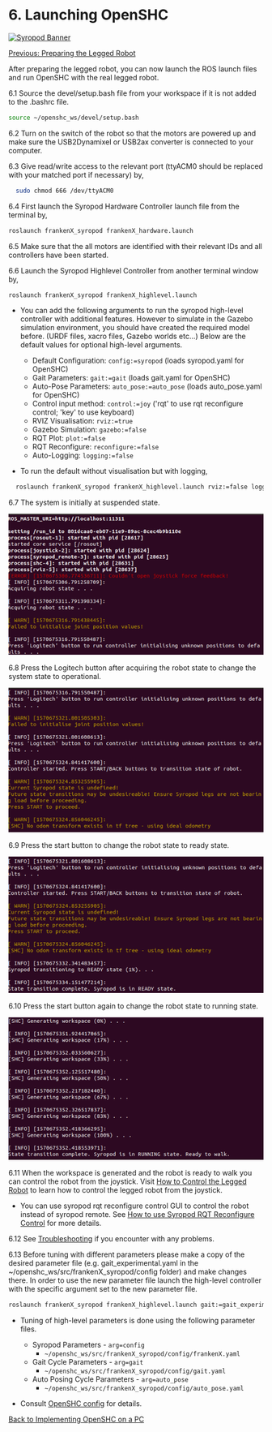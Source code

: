 # 6. Launching OpenSHC

[![Syropod Banner](https://i.imgur.com/QyMTwG3.jpg "CSIRO Robotics")](https://research.csiro.au/robotics/)

[Previous: Preparing the Legged Robot](shc_pc_prepare_hexapod.md)

After preparing the legged robot, you can now launch the ROS launch files and run OpenSHC with the real legged robot.

6.1 Source the devel/setup.bash file from your workspace if it is not added to the .bashrc file.

```bash
source ~/openshc_ws/devel/setup.bash
```

6.2 Turn on the switch of the robot so that the motors are powered up and make sure the USB2Dynamixel or USB2ax converter is connected to your computer.

6.3 Give read/write access to the relevant port (ttyACM0 should be replaced with your matched port if necessary) by,

```bash
  sudo chmod 666 /dev/ttyACM0
```

6.4 First launch the Syropod Hardware Controller launch file from the terminal by,

```bash
roslaunch frankenX_syropod frankenX_hardware.launch
```

6.5 Make sure that the all motors are identified with their relevant IDs and all controllers have been started.

6.6 Launch the Syropod Highlevel Controller from another terminal window by,

```bash
roslaunch frankenX_syropod frankenX_highlevel.launch
```

* You can add the following arguments to run the syropod high-level controller with additional features. However to simulate in the Gazebo simulation environment, you should have created the required model before. (URDF files, xacro files, Gazebo worlds etc...) Below are the default values for optional high-level arguments.

  * Default Configuration: `config:=syropod` (loads syropod.yaml for OpenSHC)
  * Gait Parameters: `gait:=gait` (loads gait.yaml for OpenSHC)
  * Auto-Pose Parameters: `auto_pose:=auto_pose` (loads auto_pose.yaml for OpenSHC)
  * Control input method: `control:=joy` ('rqt' to use rqt reconfigure control; 'key' to use keyboard)
  * RVIZ Visualisation: `rviz:=true`
  * Gazebo Simulation: `gazebo:=false`
  * RQT Plot: `plot:=false`
  * RQT Reconfigure: `reconfigure:=false`
  * Auto-Logging: `logging:=false`

* To run the default without visualisation but with logging,

```bash
  roslaunch frankenX_syropod frankenX_highlevel.launch rviz:=false logging:=true
```

6.7 The system is initially at suspended state.

![suspended_state](media/suspended_state.png "Suspended State")

6.8 Press the Logitech button after acquiring the robot state to change the system state to operational.

![operational_state](media/operational_state.png "Operational State")

6.9 Press the start button to change the robot state to ready state.

![ready_state](media/ready_state.png "Ready State")

6.10 Press the start button again to change the robot state to running state.

![running_state](media/running_state.png "Running State")

6.11 When the workspace is generated and the robot is ready to walk you can control the robot from the joystick. Visit [How to Control the Legged Robot](shc_guide_hexapod.md) to learn how to control the legged robot from the joystick.

* You can use syropod rqt reconfigure control GUI to control the robot instead of syropod remote. See [How to use Syropod RQT Reconfigure Control](shc_rqt_reconfigure_control.md) for more details.

[//]: # (Insert the embedded link of PhantomX implementation with PC.mp4 here)

6.12 See [Troubleshooting](troubleshooting.md) if you encounter with any problems.

6.13 Before tuning with different parameters please make a copy of the desired parameter file (e.g. gait_experimental.yaml in the ~/openshc_ws/src/frankenX_syropod/config folder) and make changes there. In order to use the new parameter file launch the high-level controller with the specific argument set to the new parameter file.

```bash
roslaunch frankenX_syropod frankenX_highlevel.launch gait:=gait_experimental
```

* Tuning of high-level parameters is done using the following parameter files.

  * Syropod Parameters - `arg=config`
    * `~/openshc_ws/src/frankenX_syropod/config/frankenX.yaml`
  * Gait Cycle Parameters - `arg=gait`
    * `~/openshc_ws/src/frankenX_syropod/config/gait.yaml`
  * Auto Posing Cycle Parameters - `arg=auto_pose`
    * `~/openshc_ws/src/frankenX_syropod/config/auto_pose.yaml`

* Consult [OpenSHC config](https://github.com/csiro-robotics/syropod_highlevel_controller/tree/master/config) for details.

[Back to Implementing OpenSHC on a PC](shc_pc.md)
